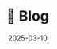 ---
title: "📝 Blog"
date: 2025-03-10
url: "/blog"
draft: false
description: "Explore articles on software development, web technologies, and open-source contributions by Antoine Poulin."
---
